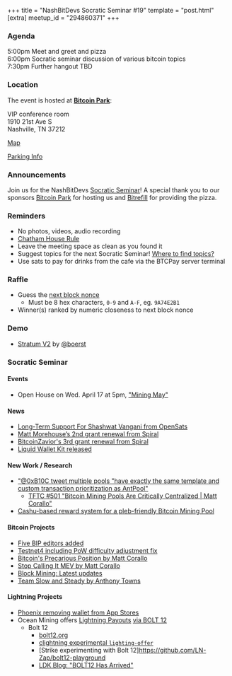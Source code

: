 +++
title = "NashBitDevs Socratic Seminar #19"
template = "post.html"
[extra]
meetup_id = "294860371"
+++

### Agenda
 
5:00pm Meet and greet and pizza  
6:00pm Socratic seminar discussion of various bitcoin topics   
7:30pm Further hangout TBD

### Location

The event is hosted at [**Bitcoin Park**](https://bitcoinpark.com):

VIP conference room   
1910 21st Ave S  
Nashville, TN  37212  

[Map](https://www.google.com/maps/place/1910+21st+Ave+S,+Nashville,+TN+37212/@36.1347819,-86.8029863,17z/data=!3m1!4b1!4m5!3m4!1s0x8864669fea1ce71d:0xdc34986293b94f39!8m2!3d36.1347819!4d-86.8007923)  

[Parking Info](/about/bitcoinpark-parking)  

### Announcements

Join us for the NashBitDevs [Socratic Seminar](/about)! A special thank you to our 
sponsors [Bitcoin Park](https://bitcoinpark.co/) for hosting us and [Bitrefill](https://bitrefill.com/) for providing the pizza. 

### Reminders

  - No photos, videos, audio recording
  - [Chatham House Rule](https://www.chathamhouse.org/about-us/chatham-house-rule)
  - Leave the meeting space as clean as you found it
  - Suggest topics for the next Socratic Seminar! [Where to find topics?](/about/find-topics)
  - Use sats to pay for drinks from the cafe via the BTCPay server terminal

### Raffle

  - Guess the [next block nonce](https://nonce.notmandatory.org/)
    - Must be 8 hex characters, `0-9` and `A-F`, eg. `9A74E2B1`
  - Winner(s) ranked by numeric closeness to next block nonce

### Demo

- [Stratum V2](https://stratumprotocol.org) by [@boerst](https://twitter.com/boerst)

### Socratic Seminar

#### Events

- Open House on Wed. April 17 at 5pm, ["Mining May"](https://www.meetup.com/bitcoinpark/events/299733965/)

#### News

- [Long-Term Support For Shashwat Vangani from OpenSats](https://opensats.org/blog/shashwat-vangani-receives-lts-grant)
- [Matt Morehouse’s 2nd grant renewal from Spiral](https://twitter.com/spiralbtc/status/1786412421545955616)
- [BitcoinZavior's 3rd grant renewal from Spiral](https://twitter.com/spiralbtc/status/1786058591276855756)
- [Liquid Wallet Kit released](https://blog.blockstream.com/lwk-liquid-wallett-kit/)

#### New Work / Research

- ["@0xB10C tweet multiple pools "have exactly the same template and custom transaction prioritization as AntPool"](https://twitter.com/0xB10C/status/1780611768081121700)
    - [TFTC #501 "Bitcoin Mining Pools Are Critically Centralized | Matt Corallo"](https://www.tftc.io/bitcoin-mining-centralization-risks-matt-corallo/)
- [Cashu-based reward system for a pleb-friendly Bitcoin Mining Pool](https://github.com/plebemineira/plebpool/discussions/7)

#### Bitcoin Projects

- [Five BIP editors added](https://gnusha.org/pi/bitcoindev/CAMHHROw9mZJRnTbUo76PdqwJU==YJMvd9Qrst+nmyypaedYZgg@mail.gmail.com/T/#m654f52c426bd5696d88668b3bff25197846e14af)
- [Testnet4 including PoW difficulty adjustment fix](https://github.com/bitcoin/bitcoin/pull/29775)
- [Bitcoin's Precarious Position by Matt Corallo](https://bluematt.bitcoin.ninja/2024/05/11/bitcoins-precarious-position/)
- [Stop Calling It MEV by Matt Corallo](https://bluematt.bitcoin.ninja/2024/04/16/stop-calling-it-mev/)
- [Block Mining: Latest updates](https://www.mining.build/latest-updates-3nm-system/)
- [Team Slow and Steady by Anthony Towns](https://www.erisian.com.au/wordpress/2024/04/20/team-slow-and-steady)

#### Lightning Projects

- [Phoenix removing wallet from App Stores](https://twitter.com/acinq_co/status/1783878735168507972)
- Ocean Mining offers [Lightning Payouts](https://ocean.xyz/docs/lightning) [via BOLT 12](https://newsdirect.com/news/ocean-innovates-bitcoin-miners-offered-first-ever-lightning-payouts-using-bolt12-946331135)
    - Bolt 12
        - [bolt12.org](https://bolt12.org/)
        - [clightning experimental `lighting-offer`](https://docs.corelightning.org/reference/lightning-offer)
        - [Strike experimenting with Bolt 12]https://github.com/LN-Zap/bolt12-playground
        - [LDK Blog: "BOLT12 Has Arrived"](https://lightningdevkit.org/blog/bolt12-has-arrived/)
